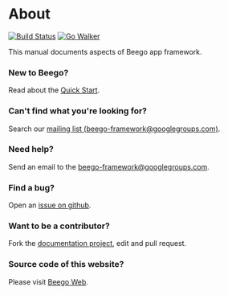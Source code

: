 # About

[![Build Status](https://drone.io/github.com/beego/beego/status.png)](https://drone.io/github.com/beego/beego/latest) [![Go Walker](http://gowalker.org/api/v1/badge)](http://gowalker.org/github.com/beego/beego)

This manual documents aspects of Beego app framework.

### New to Beego? 

Read about the [Quick Start](quickstart).

### Can't find what you're looking for? 

Search our [mailing list (beego-framework@googlegroups.com)](https://groups.google.com/forum/#!forum/beego-framework).

### Need help? 

Send an email to the [beego-framework@googlegroups.com](mailto:beego-framework@googlegroups.com).

### Find a bug? 

Open an [issue on github](https://github.com/beego/beego/issues).

### Want to be a contributor?

Fork the [documentation project](https://github.com/beego/beedoc), edit and pull request.

### Source code of this website?

Please visit [Beego Web](https://github.com/beego/beeweb).
